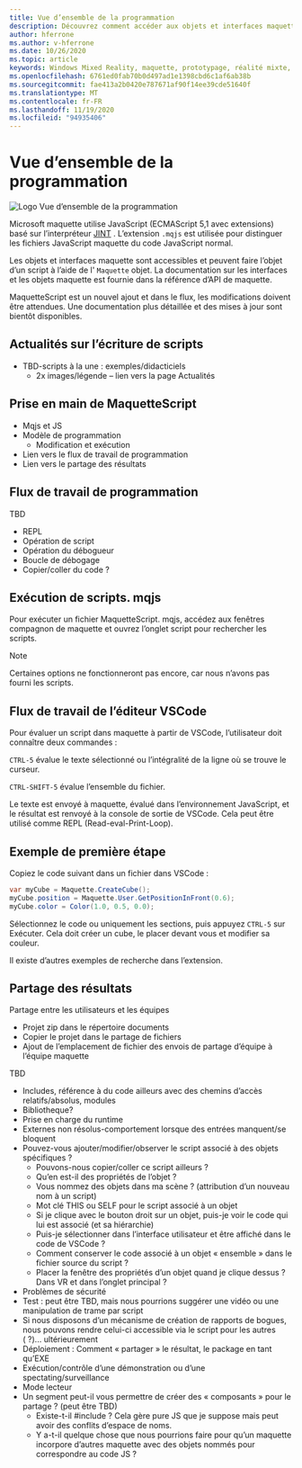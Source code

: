 ```yaml
---
title: Vue d’ensemble de la programmation
description: Découvrez comment accéder aux objets et interfaces maquette à l’aide de scripts.
author: hferrone
ms.author: v-hferrone
ms.date: 10/26/2020
ms.topic: article
keywords: Windows Mixed Reality, maquette, prototypage, réalité mixte, réalité virtuelle, VR, MR, feedback, Hub de commentaires, bogues
ms.openlocfilehash: 6761ed0fab70b0d497ad1e1398cbd6c1af6ab38b
ms.sourcegitcommit: fae413a2b0420e787671af90f14ee39cde51640f
ms.translationtype: MT
ms.contentlocale: fr-FR
ms.lasthandoff: 11/19/2020
ms.locfileid: "94935406"
---
```

# <a name="programming-overview"></a>Vue d’ensemble de la programmation

<!-- TODO(Harrison): Need consolidated logo with text -->

![Logo](../images/MaquetteIcon.png) Vue d’ensemble de la programmation

Microsoft maquette utilise JavaScript (ECMAScript 5,1 avec extensions) basé sur l’interpréteur [JINT](https://github.com/sebastienros/jint) . L’extension `.mqjs` est utilisée pour distinguer les fichiers JavaScript maquette du code JavaScript normal.

<!-- TODO(Stefan): Need more context and high-level explanation of Maquette objects, their accessible interfaces, and functionality. 
                   - What can they do and what problems can they solve?
                   - Is there a specific link to the Maquette object API that can be included here?  
-->
Les objets et interfaces maquette sont accessibles et peuvent faire l’objet d’un script à l’aide de l' `Maquette` objet. La documentation sur les interfaces et les objets maquette est fournie dans la référence d’API de maquette.

<!-- TODO(Stefan): Link to roadmap information, which hasn't been documented yet. -->
MaquetteScript est un nouvel ajout et dans le flux, les modifications doivent être attendues. Une documentation plus détaillée et des mises à jour sont bientôt disponibles.

<!-- TODO(Stefan): Is Spotlights a component or added functionality of Maquette? -->
## <a name="spotlights-on-scripting"></a>Actualités sur l’écriture de scripts

* TBD-scripts à la une : exemples/didacticiels
  * 2x images/légende – lien vers la page Actualités

<!-- TODO(Stefan): Each of these bullets need to be fleshed out. -->
## <a name="getting-started-with-maquettescript"></a>Prise en main de MaquetteScript

* Mqjs et JS
* Modèle de programmation
  * Modification et exécution
* Lien vers le flux de travail de programmation
* Lien vers le partage des résultats

## <a name="programming-workflow"></a>Flux de travail de programmation

<!-- TODO(Stefan): Which of these bullets are no longer TBD? We only want to include documentation on existing content. -->
TBD
* REPL
* Opération de script
* Opération du débogueur
* Boucle de débogage
* Copier/coller du code ?

## <a name="running-mqjs-scripts"></a>Exécution de scripts. mqjs

<!-- TODO(Stefan): Need screenshot -->
Pour exécuter un fichier MaquetteScript. mqjs, accédez aux fenêtres compagnon de maquette et ouvrez l’onglet script pour rechercher les scripts.

> [!NOTE] 
> Certaines options ne fonctionneront pas encore, car nous n’avons pas fourni les scripts.

## <a name="vscode-editor-workflow"></a>Flux de travail de l’éditeur VSCode

Pour évaluer un script dans maquette à partir de VSCode, l’utilisateur doit connaître deux commandes :

   `CTRL-5` évalue le texte sélectionné ou l’intégralité de la ligne où se trouve le curseur. 

   `CTRL-SHIFT-5` évalue l’ensemble du fichier.

<!-- TODO(Stefan): This could use a nice simple infographic of the REPL loop. -->
Le texte est envoyé à maquette, évalué dans l’environnement JavaScript, et le résultat est renvoyé à la console de sortie de VSCode. Cela peut être utilisé comme REPL (Read-eval-Print-Loop).

## <a name="example-first-step"></a>Exemple de première étape

<!-- TODO(Stefan): What kind of file, a C# or .mqjs file? -->
Copiez le code suivant dans un fichier dans VSCode :

```csharp
var myCube = Maquette.CreateCube();
myCube.position = Maquette.User.GetPositionInFront(0.6);
myCube.color = Color(1.0, 0.5, 0.0);
```

<!-- TODO(Stefan): Need screenshot. -->
Sélectionnez le code ou uniquement les sections, puis appuyez `CTRL-5` sur Exécuter. Cela doit créer un cube, le placer devant vous et modifier sa couleur.

Il existe d’autres exemples de recherche dans l’extension.

## <a name="sharing-results"></a>Partage des résultats

<!-- TODO(Stefan): Need to fill in content/context for these bullets. If there's a lot of content, we might consider breaking this out into it's own doc. -->
Partage entre les utilisateurs et les équipes
* Projet zip dans le répertoire documents
* Copier le projet dans le partage de fichiers
* Ajout de l’emplacement de fichier des envois de partage d’équipe à l’équipe maquette

<!-- TODO(Stefan): Need to break these out into their own sections and fill in the missing content/context. 
                   - Which of these is accessible now and not TBD?
-->
TBD
* Includes, référence à du code ailleurs avec des chemins d’accès relatifs/absolus, modules
* Bibliotheque?
* Prise en charge du runtime
* Externes non résolus-comportement lorsque des entrées manquent/se bloquent
* Pouvez-vous ajouter/modifier/observer le script associé à des objets spécifiques ?
  * Pouvons-nous copier/coller ce script ailleurs ?
  * Qu’en est-il des propriétés de l’objet ?
  * Vous nommez des objets dans ma scène ? (attribution d’un nouveau nom à un script)
  * Mot clé THIS ou SELF pour le script associé à un objet
  * Si je clique avec le bouton droit sur un objet, puis-je voir le code qui lui est associé (et sa hiérarchie)
  * Puis-je sélectionner dans l’interface utilisateur et être affiché dans le code de VSCode ?
  * Comment conserver le code associé à un objet « ensemble » dans le fichier source du script ?
  * Placer la fenêtre des propriétés d’un objet quand je clique dessus ? Dans VR et dans l’onglet principal ?
* Problèmes de sécurité
* Test : peut être TBD, mais nous pourrions suggérer une vidéo ou une manipulation de trame par script
* Si nous disposons d’un mécanisme de création de rapports de bogues, nous pouvons rendre celui-ci accessible via le script pour les autres ( ?)... ultérieurement
* Déploiement : Comment « partager » le résultat, le package en tant qu’EXE
* Exécution/contrôle d’une démonstration ou d’une spectating/surveillance
* Mode lecteur
* Un segment peut-il vous permettre de créer des « composants » pour le partage ? (peut être TBD)
  * Existe-t-il #include ? Cela gère pure JS que je suppose mais peut avoir des conflits d’espace de noms.
  * Y a-t-il quelque chose que nous pourrions faire pour qu’un maquette incorpore d’autres maquette avec des objets nommés pour correspondre au code JS ?
